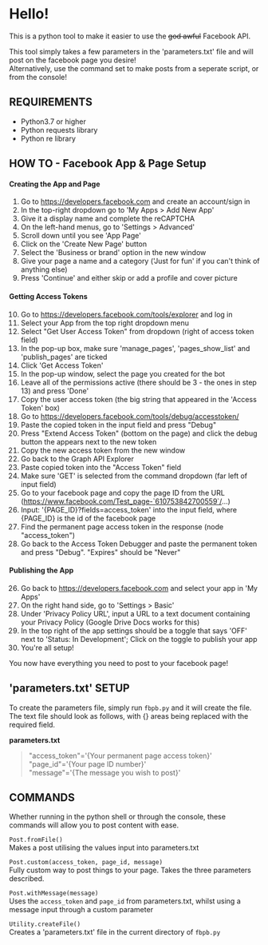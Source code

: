 # Hello!

This is a python tool to make it easier to use the ~~god awful~~ Facebook API.

This tool simply takes a few parameters in the 'parameters.txt' file and will post on
the facebook page you desire!  
Alternatively, use the command set to make posts from a seperate script, or from the
console!

REQUIREMENTS
----

- Python3.7 or higher
- Python requests library
- Python re library

HOW TO - Facebook App & Page Setup
----
#### Creating the App and Page
1. Go to https://developers.facebook.com and create an account/sign in
2. In the top-right dropdown go to 'My Apps > Add New App'
3. Give it a display name and complete the reCAPTCHA
4. On the left-hand menus, go to 'Settings > Advanced'
5. Scroll down until you see 'App Page'
6. Click on the 'Create New Page' button
7. Select the 'Business or brand' option in the new window
8. Give your page a name and a category ('Just for fun' if you can't think of anything else)
9. Press 'Continue' and either skip or add a profile and cover picture
#### Getting Access Tokens
10. Go to https://developers.facebook.com/tools/explorer and log in
11. Select your App from the top right dropdown menu
12. Select "Get User Access Token" from dropdown (right of access token field)
13. In the pop-up box, make sure 'manage_pages', 'pages_show_list' and 'publish_pages' are ticked
14. Click 'Get Access Token'
15. In the pop-up window, select the page you created for the bot
16. Leave all of the permissions active (there should be 3 - the ones in step 13) and press 'Done'
14. Copy the user access token (the big string that appeared in the 'Access Token' box)
15. Go to https://developers.facebook.com/tools/debug/accesstoken/
16. Paste the copied token in the input field and press "Debug"
17. Press "Extend Access Token" (bottom on the page) and click the debug button the appears next to the new token
18. Copy the new access token from the new window
19. Go back to the Graph API Explorer
20. Paste copied token into the "Access Token" field
21. Make sure 'GET' is selected from the command dropdown (far left of input field)
22. Go to your facebook page and copy the page ID from the URL (https://www.facebook.com/Test_page-`610753842700559`/...)
23. Input: '{PAGE_ID}?fields=access_token' into the input field, where {PAGE_ID} is the id of the facebook page
24. Find the permanent page access token in the response (node "access_token")
25. Go back to the Access Token Debugger and paste the permanent token and press "Debug". "Expires" should be "Never"
#### Publishing the App
26. Go back to https://developers.facebook.com and select your app in 'My Apps'
27. On the right hand side, go to 'Settings > Basic'
28. Under 'Privacy Policy URL', input a URL to a text document containing your Privacy Policy (Google Drive Docs works for this)
29. In the top right of the app settings should be a toggle that says 'OFF' next to 'Status: In Development'; Click on the toggle to publish your app
30. You're all setup!

You now have everything you need to post to your facebook page!

'parameters.txt' SETUP
----

To create the parameters file, simply run `fbpb.py` and it will create the file.  
The text file should look as follows, with {} areas being replaced with the required field.

**parameters.txt**

> "access_token"='{Your permanent page access token}'  
> "page_id"='{Your page ID number}'  
> "message"='{The message you wish to post}'  

COMMANDS
----

Whether running in the python shell or through the console, these commands will allow you
to post content with ease.

`Post.fromFile()`  
Makes a post utilising the values input into parameters.txt  

`Post.custom(access_token, page_id, message)`  
Fully custom way to post things to your page. Takes the three parameters described.  

`Post.withMessage(message)`  
Uses the `access_token` and `page_id` from parameters.txt, whilst using a message input through a custom parameter  

`Utility.createFile()`  
Creates a 'parameters.txt' file in the current directory of `fbpb.py`  
